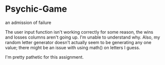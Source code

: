 # Psychic-Game
an admission of failure

The user input function isn't working correctly for some reason, the wins and losses columns aren't going up. I'm unable to understand why. Also, my random letter generator doesn't actually seem to be generating any one value; there might be an issue with using math() on letters I guess.

I'm pretty pathetic for this assignment.
